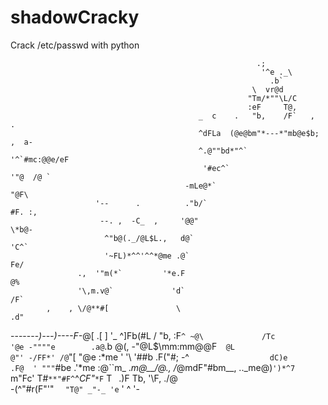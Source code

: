# shadowCracky
Crack /etc/passwd with python


                                                           .;
                                                            '^e ._\
                                                              .b`
                                                          \  vr@d
                                                         "Tm/*""\L/C
                                                         :eF     T@,
                                              _  c    .   "b,    /F`   ,      .
                                              ^dFLa  (@e@bm"*---*"mb@e$b;  ,  a-
                                              ^.@""bd*"^`           '^`#mc:@@e/eF
                                               '#ec^`                   '"@  /@ `
                                           -mLe@*`                         "@F\
                       '--      .          ."b/`                             #F. :,
                        --. ,  -C_  ,     '@@"                                \*b@-
                         ^"b@(._/@L$L.,   d@`                                 'C^`
                         '~FL)*^^'^^*@me .@`                                   Fe/
                   .,  '"m(*`         '*e.F                                    @%
                   '\,m.v@`             'd`                                   /F`
            ,    , \/@**#[               \                                  .d"
-------*)---)----F-*@[  .[               ]                                 '\_
                   ^]Fb(#L               /                                   "b,
                   :F`^ ~@\             /Tc                                   '@e
                       -""""e        .a@`.b                                    @(,
                         -"@L$\mm:mm@@F`  @L                                   @"'
                         -/FF*' /@`"[     "@e                                 :*me
                        '      '\         '##b                               .F("#;
                       -^`                  dC)e                            .F@  '
                                           """`#be                        .'*me
                                               :@``m_                  ._m@__/@.,
                                              /_@mdF"#bm__,       .._me@)`')*^7`\
                                              m"Fc'  T#`**"#F^`^*CF"*`*F`     T`
                                                 `       .)F     Tb,
                                                         '\F,   ./@\
                                                         -(^"#r(F"'"
                                                          `  "T@"
                                                              _"-_
                                                            'e` ' ^
                                                            '-

